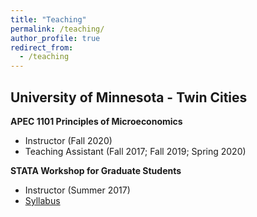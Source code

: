 ```yaml
---
title: "Teaching"
permalink: /teaching/
author_profile: true
redirect_from:
  - /teaching
---
```




## University of Minnesota - Twin Cities

**APEC 1101 Principles of Microeconomics**
- Instructor (Fall 2020)
- Teaching Assistant (Fall 2017; Fall 2019; Spring 2020)

**STATA Workshop for Graduate Students**
- Instructor (Summer 2017)
- [Syllabus](https://github.com/kennchua/Workshop_Stata/blob/master/Syllabus/Syllabus.pdf)
